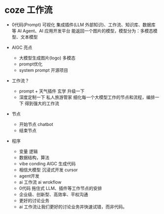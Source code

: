 # coze 工作流
- 0代码(Prompt) 可视化 集成插件(LLM 外部知识)、工作流、知识库、数据库等 AI Agent、AI 应用开发平台
   能返回一个图片的模型，模型分为：多模态模型、文本模型

- AIGC 亮点
   - 大模型生成图片(logo) 多模态
   - prompt优化
   - system prompt 开源项目

- 工作流？
   - prompt + 天气插件 玄学
   升级一下
   - 深度定制一下  私人旅游管家
      细化每一个大模型工作的节点和流程，编排一下
      得到强大的工作流

- 节点
   - 开始节点
     chatbot  
   - 结束节点


- 程序
  - 变量 逻辑
  - 数据结构，算法
  - vibe conding AIGC 生成代码
  - 相信大模型 沉浸式开发 cursor
  - agent开发
  - ai 工作流 ai wrokflow
  - 0代码 拖住式
     LLM、插件等工作节点的安排
   - 企业级、创新型、高效率、平权沟通
   - 更好的讨论业务
   - ai 工作流让我们更好的讨论业务并快速试错，而非代码。
   

